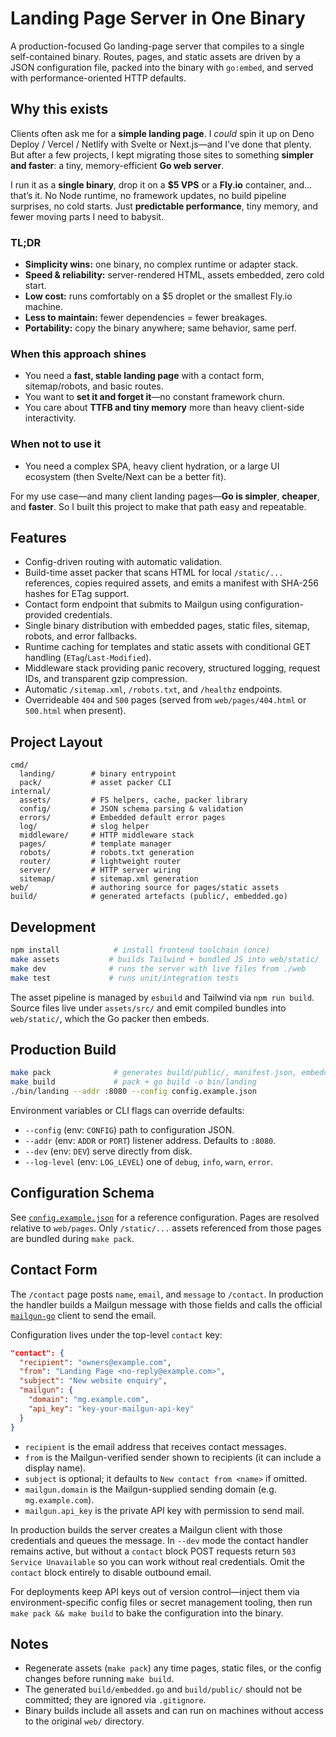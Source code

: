 # Landing Page Server in One Binary

A production-focused Go landing-page server that compiles to a single self-contained binary. Routes, pages, and static assets are driven by a JSON configuration file, packed into the binary with `go:embed`, and served with performance-oriented HTTP defaults.

## Why this exists

Clients often ask me for a **simple landing page**. I *could* spin it up on Deno Deploy / Vercel / Netlify with Svelte or Next.js—and I’ve done that plenty. But after a few projects, I kept migrating those sites to something **simpler and faster**: a tiny, memory-efficient **Go web server**.

I run it as a **single binary**, drop it on a **$5 VPS** or a **Fly.io** container, and… that’s it. No Node runtime, no framework updates, no build pipeline surprises, no cold starts. Just **predictable performance**, tiny memory, and fewer moving parts I need to babysit.

### TL;DR

* **Simplicity wins:** one binary, no complex runtime or adapter stack.
* **Speed & reliability:** server-rendered HTML, assets embedded, zero cold start.
* **Low cost:** runs comfortably on a $5 droplet or the smallest Fly.io machine.
* **Less to maintain:** fewer dependencies = fewer breakages.
* **Portability:** copy the binary anywhere; same behavior, same perf.

### When this approach shines

* You need a **fast, stable landing page** with a contact form, sitemap/robots, and basic routes.
* You want to **set it and forget it**—no constant framework churn.
* You care about **TTFB and tiny memory** more than heavy client-side interactivity.

### When not to use it

* You need a complex SPA, heavy client hydration, or a large UI ecosystem (then Svelte/Next can be a better fit).

For my use case—and many client landing pages—**Go is simpler**, **cheaper**, and **faster**. So I built this project to make that path easy and repeatable.


## Features

- Config-driven routing with automatic validation.
- Build-time asset packer that scans HTML for local `/static/...` references, copies required assets, and emits a manifest with SHA-256 hashes for ETag support.
- Contact form endpoint that submits to Mailgun using configuration-provided credentials.
- Single binary distribution with embedded pages, static files, sitemap, robots, and error fallbacks.
- Runtime caching for templates and static assets with conditional GET handling (`ETag`/`Last-Modified`).
- Middleware stack providing panic recovery, structured logging, request IDs, and transparent gzip compression.
- Automatic `/sitemap.xml`, `/robots.txt`, and `/healthz` endpoints.
- Overrideable `404` and `500` pages (served from `web/pages/404.html` or `500.html` when present).

## Project Layout

```
cmd/
  landing/        # binary entrypoint
  pack/           # asset packer CLI
internal/
  assets/         # FS helpers, cache, packer library
  config/         # JSON schema parsing & validation
  errors/         # Embedded default error pages
  log/            # slog helper
  middleware/     # HTTP middleware stack
  pages/          # template manager
  robots/         # robots.txt generation
  router/         # lightweight router
  server/         # HTTP server wiring
  sitemap/        # sitemap.xml generation
web/              # authoring source for pages/static assets
build/            # generated artefacts (public/, embedded.go)
```

## Development

```bash
npm install            # install frontend toolchain (once)
make assets           # builds Tailwind + bundled JS into web/static/
make dev              # runs the server with live files from ./web
make test             # runs unit/integration tests
```

The asset pipeline is managed by `esbuild` and Tailwind via `npm run build`. Source files live under `assets/src/` and emit compiled bundles into `web/static/`, which the Go packer then embeds.

## Production Build

```bash
make pack              # generates build/public/, manifest.json, embedded.go
make build             # pack + go build -o bin/landing
./bin/landing --addr :8080 --config config.example.json
```

Environment variables or CLI flags can override defaults:

- `--config` (env: `CONFIG`) path to configuration JSON.
- `--addr` (env: `ADDR` or `PORT`) listener address. Defaults to `:8080`.
- `--dev` (env: `DEV`) serve directly from disk.
- `--log-level` (env: `LOG_LEVEL`) one of `debug`, `info`, `warn`, `error`.

## Configuration Schema

See [`config.example.json`](./config.example.json) for a reference configuration. Pages are resolved relative to `web/pages`. Only `/static/...` assets referenced from those pages are bundled during `make pack`.

## Contact Form

The `/contact` page posts `name`, `email`, and `message` to `/contact`. In production the handler builds a Mailgun message with those fields and calls the official [`mailgun-go`](https://github.com/mailgun/mailgun-go) client to send the email.

Configuration lives under the top-level `contact` key:

```json
"contact": {
  "recipient": "owners@example.com",
  "from": "Landing Page <no-reply@example.com>",
  "subject": "New website enquiry",
  "mailgun": {
    "domain": "mg.example.com",
    "api_key": "key-your-mailgun-api-key"
  }
}
```

- `recipient` is the email address that receives contact messages.
- `from` is the Mailgun-verified sender shown to recipients (it can include a display name).
- `subject` is optional; it defaults to `New contact from <name>` if omitted.
- `mailgun.domain` is the Mailgun-supplied sending domain (e.g. `mg.example.com`).
- `mailgun.api_key` is the private API key with permission to send mail.

In production builds the server creates a Mailgun client with those credentials and queues the message. In `--dev` mode the contact handler remains active, but without a `contact` block POST requests return `503 Service Unavailable` so you can work without real credentials. Omit the `contact` block entirely to disable outbound email.

For deployments keep API keys out of version control—inject them via environment-specific config files or secret management tooling, then run `make pack && make build` to bake the configuration into the binary.

## Notes

- Regenerate assets (`make pack`) any time pages, static files, or the config changes before running `make build`.
- The generated `build/embedded.go` and `build/public/` should not be committed; they are ignored via `.gitignore`.
- Binary builds include all assets and can run on machines without access to the original `web/` directory.
